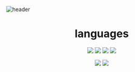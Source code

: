 ![header](https://capsule-render.vercel.app/api?type=rect&color=000000&height=200&section=header&fontColor=aaaaaa&animation=twinkling&text=good%20day!&fontSize=70)
<div align=center><h1> languages </h1>
  
<div align=center> 
<img src="https://img.shields.io/badge/C-000000?style=for-the-badge&logo=C&logoColor=white">
<img src="https://img.shields.io/badge/c++-000000?style=for-the-badge&logo=c%2B%2B&logoColor=white">
<img src="https://img.shields.io/badge/C Sharp-000000?style=for-the-badge&logo=CSharp&logoColor=white">
<img src="https://img.shields.io/badge/github-000000?style=for-the-badge&logo=github&logoColor=white">
<img src="https://img.shields.io/badge/unity-000000?style=for-the-badge&logo=unity&logoColor=white"/>

<!--[]는 제외하고 사용하고, 그 안에것을 잘 채우면 된다.-->
<img src="https://img.shields.io/badge/#000000-[배지배경색]?
          style=[배지의 모양 :(plastic, flat, flat-square, for-the-badge, social)중 하나만 골라 넣는다.]
          &logo=[정식로고네임]
          &logoColor=[빨간 화살표친 로고의 색_(영어 또는 #뺀 색상hexa값)]"/>
  <img src="https://img.shields.io/badge/JAVA-007396?
          style=flat&logo=Java&logoColor=white"/>
<br>
</div>
